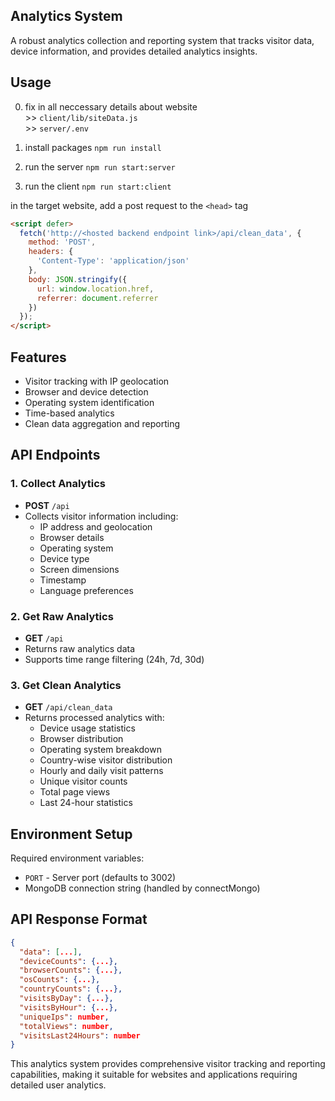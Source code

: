 ## Analytics System

A robust analytics collection and reporting system that tracks visitor data, device information, and provides detailed analytics insights.

## Usage

0. fix in all neccessary details about website
  <br>>> `client/lib/siteData.js`
  <br>>> `server/.env`

1. install packages `npm run install`
2. run the server `npm run start:server`
3. run the client `npm run start:client`

in the target website, add a post request to the `<head>` tag

```html
<script defer>
  fetch('http://<hosted backend endpoint link>/api/clean_data', {
    method: 'POST',
    headers: {
      'Content-Type': 'application/json'
    },
    body: JSON.stringify({
      url: window.location.href,
      referrer: document.referrer
    })
  });
</script>
```

## Features

- Visitor tracking with IP geolocation
- Browser and device detection
- Operating system identification
- Time-based analytics
- Clean data aggregation and reporting

## API Endpoints

### 1. Collect Analytics
- **POST** `/api`
- Collects visitor information including:
  - IP address and geolocation
  - Browser details
  - Operating system
  - Device type
  - Screen dimensions
  - Timestamp
  - Language preferences

### 2. Get Raw Analytics
- **GET** `/api`
- Returns raw analytics data
- Supports time range filtering (24h, 7d, 30d)

### 3. Get Clean Analytics
- **GET** `/api/clean_data`
- Returns processed analytics with:
  - Device usage statistics
  - Browser distribution
  - Operating system breakdown
  - Country-wise visitor distribution
  - Hourly and daily visit patterns
  - Unique visitor counts
  - Total page views
  - Last 24-hour statistics

## Environment Setup

Required environment variables:
- `PORT` - Server port (defaults to 3002)
- MongoDB connection string (handled by connectMongo)

## API Response Format
```json
{
  "data": [...],
  "deviceCounts": {...},
  "browserCounts": {...},
  "osCounts": {...},
  "countryCounts": {...},
  "visitsByDay": {...},
  "visitsByHour": {...},
  "uniqueIps": number,
  "totalViews": number,
  "visitsLast24Hours": number
}
```

This analytics system provides comprehensive visitor tracking and reporting capabilities, making it suitable for websites and applications requiring detailed user analytics.